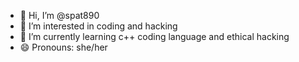 - 👋 Hi, I’m @spat890
- 👀 I’m interested in coding and hacking 
- 🌱 I’m currently learning c++ coding language and ethical hacking
- 😄 Pronouns: she/her


<!---
spat890/spat890 is a ✨ special ✨ repository because its `README.md` (this file) appears on your GitHub profile.
You can click the Preview link to take a look at your changes.
--->
